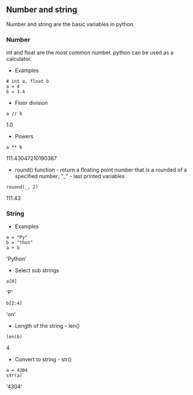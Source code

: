 ## Number and string

Number and string are the basic variables in python.

### Number
int and float are the most common number.
python can be used as a calculator.

- Examples
```
# int a, float b
a = 4
b = 3.4
```

- Floor division
```
a // b
```
1.0

- Powers
```
a ** b
```
111.43047210190387

- round() function -  return a floating point number that is a rounded of a specified number;
"_" - last printed variables
```
rouond(_, 2)
```
  111.43

### String
- Examples
```
a = "Py"
b = "thon"
a + b
```
'Python'

- Select sub strings
```
a[0]
```
'P'
```
b[2:4]
```
'on'

- Length of the string - len()
```
len(b)
```
4

- Convert to string - str()
```
a = 4304
str(a)
```
'4304'
